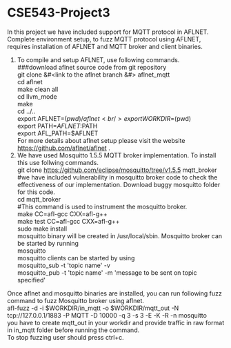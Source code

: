 # CSE543-Project3
In this project we have included support for MQTT protocol in AFLNET. 
Complete environment setup, to fuzz MQTT protocol using AFLNET, requires installation of AFLNET and MQTT broker and client binaries. 
1. To compile and setup AFLNET, use following commands. <br/>
    ###download aflnet source code from git repository <br/>
    git clone &#<link to the aflnet branch &#> aflnet_mqtt <br/>
    cd aflnet <br/>
    make clean all <br/>
    cd llvm_mode <br/>
    make <br/>
    cd ../.. <br/>
    export AFLNET=$(pwd)/aflnet <br/>
    export WORKDIR=$(pwd) <br/>
    export PATH=$AFLNET:$PATH <br/>
    export AFL_PATH=$AFLNET <br/>
For more details about aflnet setup please visit the website https://github.com/aflnet/aflnet . <br/>
2. We have used Mosquitto 1.5.5 MQTT broker implementation. To install this use follwing commands. <br/>
	git clone https://github.com/eclipse/mosquitto/tree/v1.5.5 mqtt_broker <br/>
	#we have included vulnerability in mosquitto broker code to check the effectiveness of our implementation. Download buggy mosquitto folder for this code. <br/>
	cd mqtt_broker <br/>
	#This command is used to instrument the mosquitto broker. <br/> 
	make CC=afl-gcc CXX=afl-g++ <br/>
	make test CC=afl-gcc CXX=afl-g++ <br/>
	sudo make install <br/>
mosquitto binary will be created in /usr/local/sbin. Mosquitto broker can be started by running <br/>
	mosquitto <br/>
mosquitto clients can be started by using <br/>
	mosquitto_sub -t 'topic name' -v <br/>
	mosquitto_pub -t 'topic name' -m 'message to be sent on topic specified' <br/>

Once aflnet and mosquitto binaries are installed, you can run following fuzz command to fuzz Mosquitto broker using aflnet. <br/>
	afl-fuzz -d -i $WORKDIR/in_mqtt -o $WORKDIR/mqtt_out -N tcp://127.0.0.1/1883  -P MQTT -D 10000 -q 3 -s 3 -E -K -R -n mosquitto <br/>
you have to create mqtt_out in your workdir and provide traffic in raw format in in_mqtt folder before running the command. <br/>
To stop fuzzing user should press ctrl+c. 
